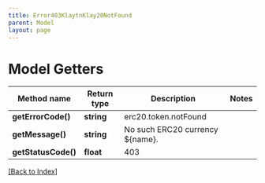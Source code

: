 ```yaml
---
title: Error403KlaytnKlay20NotFound
parent: Model
layout: page
---
```


# Model Getters

Method name | Return type | Description | Notes
------------ | ------------- | ------------- | -------------
**getErrorCode()** | **string** | erc20.token.notFound |
**getMessage()** | **string** | No such ERC20 currency ${name}. |
**getStatusCode()** | **float** | 403 |

[[Back to Index]](../index.md)
